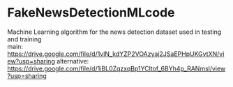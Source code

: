 # FakeNewsDetectionMLcode
Machine Learning algorithm for the news detection
dataset used in testing and training     
main: https://drive.google.com/file/d/1vlN_kdYZP2VOAzyaj2JSaEPHpUKGvtXN/view?usp=sharing
alternative: https://drive.google.com/file/d/1iBL0ZqzxqBp1YCltof_6BYh4p_RANmsl/view?usp=sharing
